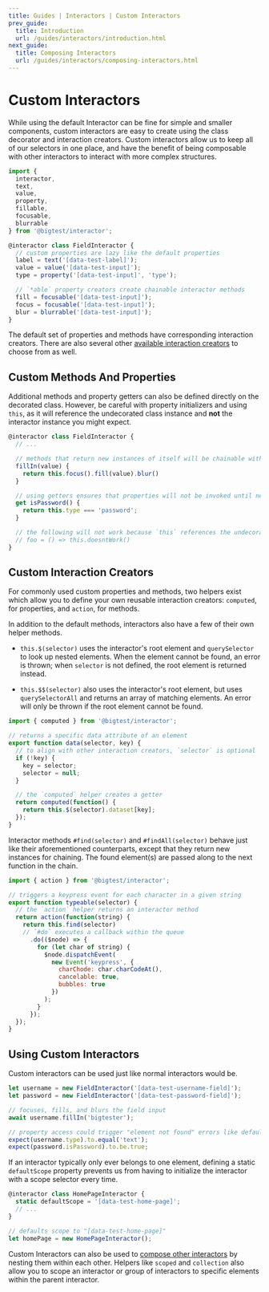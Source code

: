 ```yaml
---
title: Guides | Interactors | Custom Interactors
prev_guide:
  title: Introduction
  url: /guides/interactors/introduction.html
next_guide:
  title: Composing Interactors
  url: /guides/interactors/composing-interactors.html
---
```


# Custom Interactors

While using the default Interactor can be fine for simple and smaller
components, custom interactors are easy to create using the class
decorator and interaction creators. Custom interactors allow us to
keep all of our selectors in one place, and have the benefit of being
composable with other interactors to interact with more complex
structures.

``` javascript
import {
  interactor,
  text,
  value,
  property,
  fillable,
  focusable,
  blurrable
} from '@bigtest/interactor';

@interactor class FieldInteractor {
  // custom properties are lazy like the default properties
  label = text('[data-test-label]');
  value = value('[data-test-input]');
  type = property('[data-test-input]', 'type');

  // `*able` property creators create chainable interactor methods
  fill = focusable('[data-test-input]');
  focus = focusable('[data-test-input]');
  blur = blurrable('[data-test-input]');
}
```

The default set of properties and methods have corresponding
interaction creators. There are also several other [available
interaction creators](/guides/interactors/available-interactions/#property-creators)
to choose from as well.

## Custom Methods And Properties

Additional methods and property getters can also be defined directly
on the decorated class. However, be careful with property initializers
and using `this`, as it will reference the undecorated class instance
and **not** the interactor instance you might expect.

``` javascript
@interactor class FieldInteractor {
  // ...

  // methods that return new instances of itself will be chainable with other methods
  fillIn(value) {
    return this.focus().fill(value).blur()
  }

  // using getters ensures that properties will not be invoked until necessary
  get isPassword() {
    return this.type === 'password';
  }

  // the following will not work because `this` references the undecorated class
  // foo = () => this.doesntWork()
}
```

## Custom Interaction Creators

For commonly used custom properties and methods, two helpers exist
which allow you to define your own reusable interaction creators:
`computed`, for properties, and `action`, for methods.

In addition to the default methods, interactors also have a few of
their own helper methods.

- `this.$(selector)` uses the interactor's root element and
  `querySelector` to look up nested elements. When the element cannot
  be found, an error is thrown; when `selector` is not defined, the
  root element is returned instead.

- `this.$$(selector)` also uses the interactor's root element, but uses
  `querySelectorAll` and returns an array of matching elements. An
  error will only be thrown if the root element cannot be found.

``` javascript
import { computed } from '@bigtest/interactor';

// returns a specific data attribute of an element
export function data(selector, key) {
  // to align with other interaction creators, `selector` is optional
  if (!key) {
    key = selector;
    selector = null;
  }

  // the `computed` helper creates a getter
  return computed(function() {
    return this.$(selector).dataset[key];
  });
}
```

Interactor methods `#find(selector)` and `#findAll(selector)` behave
just like their aforementioned counterparts, except that they return
new instances for chaining. The found element(s) are passed along to
the next function in the chain.

``` javascript
import { action } from '@bigtest/interactor';

// triggers a keypress event for each character in a given string
export function typeable(selector) {
  // the `action` helper returns an interactor method
  return action(function(string) {
    return this.find(selector)
    // `#do` executes a callback within the queue
      .do(($node) => {
        for (let char of string) {
          $node.dispatchEvent(
            new Event('keypress', {
              charChode: char.charCodeAt(),
              cancelable: true,
              bubbles: true
            })
          );
        }
      });
  });
}
```

## Using Custom Interactors

Custom interactors can be used just like normal interactors would be.

``` javascript
let username = new FieldInteractor('[data-test-username-field]');
let password = new FieldInteractor('[data-test-password-field]');

// focuses, fills, and blurs the field input
await username.fillIn('bigtester');

// property access could trigger "element not found" errors like default properties
expect(username.type).to.equal('text');
expect(password.isPassword).to.be.true;
```

If an interactor typically only ever belongs to one element, defining
a static `defaultScope` property prevents us from having to initialize
the interactor with a scope selector every time.

``` javascript
@interactor class HomePageInteractor {
  static defaultScope = '[data-test-home-page]';
  // ...
}

// defaults scope to "[data-test-home-page]"
let homePage = new HomePageInteractor();
```

Custom Interactors can also be used to [compose other
interactors](/guides/interactors/composing-interactors/) by nesting
them within each other. Helpers like `scoped` and `collection` also
allow you to scope an interactor or group of interactors to specific
elements within the parent interactor.
